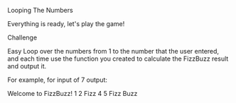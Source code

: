 Looping The Numbers

Everything is ready, let's play the game!


Challenge

Easy
Loop over the numbers from 1 to the number that the user entered, and each time use the function you created to calculate the FizzBuzz result and output it.

For example, for input of 7 output:

Welcome to FizzBuzz!
1
2
Fizz
4
5
Fizz
Buzz
